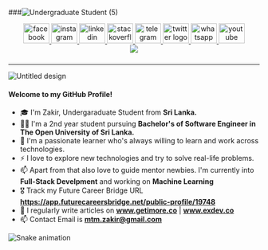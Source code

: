###![Undergraduate Student (5)](https://user-images.githubusercontent.com/90142607/188233642-a6da2229-aa0b-4272-86a3-d0e8f6d8354e.gif)

<div align="center">
  <a href="https://www.facebook.com/mtm.zakir/" target="_blank">
    <img src="https://raw.githubusercontent.com/maurodesouza/profile-readme-generator/master/src/assets/icons/social/facebook/default.svg" width="52" height="40" alt="facebook logo"  />
  </a>
  <a href="https://www.instagram.com/i4m_zakir" target="_blank">
    <img src="https://raw.githubusercontent.com/maurodesouza/profile-readme-generator/master/src/assets/icons/social/instagram/default.svg" width="52" height="40" alt="instagram logo"  />
  </a>
  <a href="https://www.linkedin.com/in/mtmzakir/" target="_blank">
    <img src="https://raw.githubusercontent.com/maurodesouza/profile-readme-generator/master/src/assets/icons/social/linkedin/default.svg" width="52" height="40" alt="linkedin logo"  />
  </a>
  <a href="https://stackoverflow.com/users/17740196/mtmzakir" target="_blank">
    <img src="https://raw.githubusercontent.com/maurodesouza/profile-readme-generator/master/src/assets/icons/social/stackoverflow/default.svg" width="52" height="40" alt="stackoverflow logo"  />
  </a>
  <a href="https://t.me/i4m_zakir" target="_blank">
    <img src="https://raw.githubusercontent.com/maurodesouza/profile-readme-generator/master/src/assets/icons/social/telegram/default.svg" width="52" height="40" alt="telegram logo"  />
  </a>
  <a href="https://twitter.com/i4m_zakir" target="_blank">
    <img src="https://raw.githubusercontent.com/maurodesouza/profile-readme-generator/master/src/assets/icons/social/twitter/default.svg" width="52" height="40" alt="twitter logo"  />
  </a>
  <a href="https://wa.me/+94752202440" target="_blank">
    <img src="https://raw.githubusercontent.com/maurodesouza/profile-readme-generator/master/src/assets/icons/social/whatsapp/default.svg" width="52" height="40" alt="whatsapp logo"  />
  </a>
  <a href="https://www.youtube.com/channel/UCCwyrumvGx6L_6pP5Oc6pIw" target="_blank">
    <img src="https://raw.githubusercontent.com/maurodesouza/profile-readme-generator/master/src/assets/icons/social/youtube/default.svg" width="52" height="40" alt="youtube logo"  />
  </a>
</div>
<div align="center">
  <img src="https://profile-counter.glitch.me/mtmzakir/count.svg?"  />
</div>

###
---
![Untitled design](https://user-images.githubusercontent.com/90142607/188233665-2beced15-3c76-4ed0-8277-2369ff735255.gif)

#### Welcome to my GitHub Profile!
- 🎓 I'm Zakir, Undergaraduate Student from <b>Sri Lanka.</b>
- 👨‍💻 I'm a 2nd year student pursuing **Bachelor's of Software Engineer in The Open University of Sri Lanka.**
- 📄 I'm a passionate learner who's always willing to learn and work across technologies. 
- ⚡ I love to explore new technologies and try to solve real-life problems. 
- 📫 Apart from that also love to guide mentor newbies. I'm currently into **Full-Stack Develpment** and working on **Machine Learning**
- 🎖️ Track my Future Career Bridge URL **https://app.futurecareersbridge.net/public-profile/19748**
- 📝 I regularly write articles on **www.getimore.co** | **www.exdev.co**
- 📫 Contact Email is **mtm.zakir@gmail.com**


<img href="https://raw.githubusercontent.com/mtmzakir/mtmzakir/blob/output/snake.svg" alt="Snake animation" />

###
